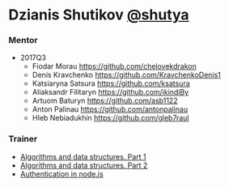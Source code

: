 # Dzianis Shutikov [@shutya](https://github.com/shutya)

### Mentor
   - 2017Q3
      - Fiodar Morau  https://github.com/chelovekdrakon
      - Denis Kravchenko https://github.com/KravchenkoDenis1
      - Katsiaryna Satsura https://github.com/ksatsura
      - Aliaksandr Filitaryn https://github.com/ikindiBy
      - Artuom Baturyn https://github.com/asb1122
      - Anton Palinau https://github.com/antonpalinau
      - Hleb Nebiadukhin https://github.com/gleb7raul

### Trainer
  - [Algorithms and data structures. Part 1](https://github.com/rolling-scopes-school/lectures/blob/master/lectures/basic-algorithms.md) 
  - [Algorithms and data structures. Part 2](https://github.com/rolling-scopes-school/lectures/blob/master/lectures/basic-algorithms.md) 
  - [Authentication in node.js](https://github.com/rolling-scopes-school/lectures/blob/master/lectures/nodejs.md)
